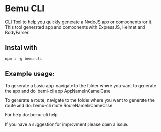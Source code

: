 # Bemu CLI
 CLI Tool to help you quickly generate a NodeJS app or components for it.
 This tool generated app and components with ExpressJS, Helmet and BodyParser.


## Instal with
    npm i -g bemu-cli

## Example usage:
To generate a basic app, navigate to the folder where you want to generate the app and do:
    bemi-cli app AppNameInCamelCase

To generate a route, navigate to the folder where you want to generate the route and do:
    bemu-cli route RouteNameInCameCase

For help do:
    bemu-cli help

If you have a suggestion for improvment please open a issue.